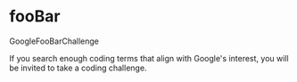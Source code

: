 # fooBar
GoogleFooBarChallenge

If you search enough coding terms that align with Google's interest, you will be invited to take a coding challenge.
